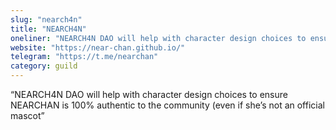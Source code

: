 ```yaml
---
slug: "nearch4n"
title: "NEARCH4N"
oneliner: "NEARCH4N DAO will help with character design choices to ensure NEARCHAN is 100% authentic to the community (even if she’s not an official mascot"
website: "https://near-chan.github.io/"
telegram: "https://t.me/nearchan"
category: guild
---
```


“NEARCH4N DAO will help with character design choices to ensure NEARCHAN is 100% authentic to the community (even if she’s not an official mascot”

